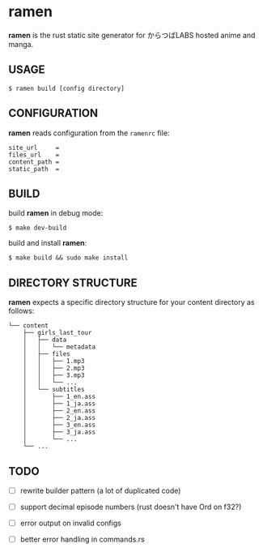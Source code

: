 
# ramen

**ramen** is the rust static site generator for からつばLABS hosted anime
and manga.

## USAGE

```
$ ramen build [config directory]
```

## CONFIGURATION

**ramen** reads configuration from the `ramenrc` file:
```
site_url     =
files_url    =
content_path =
static_path  =
```

## BUILD

build **ramen** in debug mode:
```
$ make dev-build
```

build and install **ramen**:
```
$ make build && sudo make install
```

## DIRECTORY STRUCTURE

**ramen** expects a specific directory structure for your content directory as
follows:
```
└── content
    ├── girls_last_tour
    │   ├── data
    │   │   └── metadata
    │   ├── files
    │   │   ├── 1.mp3
    │   │   ├── 2.mp3
    │   │   ├── 3.mp3
    │   │   └── ...
    │   └── subtitles
    │       ├── 1_en.ass
    │       ├── 1_ja.ass
    │       ├── 2_en.ass
    │       ├── 2_ja.ass
    │       ├── 3_en.ass
    │       ├── 3_ja.ass
    │       └── ...
    └── ...
```

## TODO

- [ ] rewrite builder pattern (a lot of duplicated code)
- [ ] support decimal episode numbers (rust doesn't have Ord on f32?)
- [ ] error output on invalid configs
- [ ] better error handling in commands.rs

